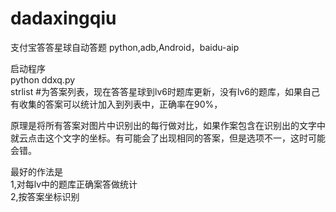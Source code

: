 # dadaxingqiu


支付宝答答星球自动答题
python,adb,Android，baidu-aip

启动程序<br>
python ddxq.py<br>
strlist #为答案列表，现在答答星球到lv6时题库更新，没有lv6的题库，如果自己有收集的答案可以统计加入到列表中，正确率在90%，<br>

原理是将所有答案对图片中识别出的每行做对比，如果作案包含在识别出的文字中就云点击这个文字的坐标。有可能会了出现相同的答案，但是选项不一，这时可能会错。<br>

最好的作法是<br>
1,对每lv中的题库正确案答做统计<br>
2,按答案坐标识别
